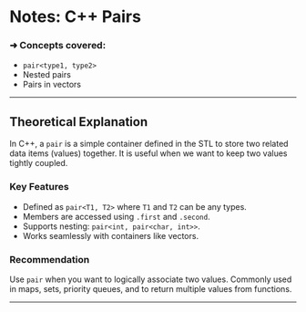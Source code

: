
# Notes: C++ Pairs

### ➜ Concepts covered:
- `pair<type1, type2>`
- Nested pairs
- Pairs in vectors

---

## Theoretical Explanation

In C++, a `pair` is a simple container defined in the STL to store two related data items (values) together. It is useful when we want to keep two values tightly coupled.

### Key Features
- Defined as `pair<T1, T2>` where `T1` and `T2` can be any types.
- Members are accessed using `.first` and `.second`.
- Supports nesting: `pair<int, pair<char, int>>`.
- Works seamlessly with containers like vectors.

### Recommendation
Use `pair` when you want to logically associate two values.
Commonly used in maps, sets, priority queues, and to return multiple values from functions.

---
